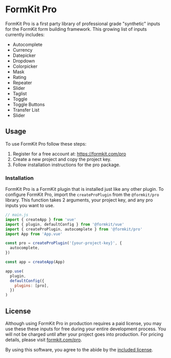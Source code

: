 # FormKit Pro

FormKit Pro is a first party library of professional grade "synthetic" inputs for the FormKit form building framework. This growing list of inputs currently includes:

- Autocomplete
- Currency
- Datepicker
- Dropdown
- Colorpicker
- Mask
- Rating
- Repeater
- Slider
- Taglist
- Toggle
- Toggle Buttons
- Transfer List
- Slider

## Usage

To use FormKit Pro follow these steps:

1. Register for a free account at: https://formkit.com/pro
2. Create a new project and copy the project key.
3. Follow installation instructions for the pro package.

### Installation

FormKit Pro is a FormKit plugin that is installed just like any other plugin. To configure FormKit Pro, import the `createProPlugin` from the `@formkit/pro` library. This function takes 2 arguments, your project key, and any pro inputs you want to use.

```js
// main.js
import { createApp } from 'vue'
import { plugin, defaultConfig } from '@formkit/vue'
import { createProPlugin, autocomplete } from '@formkit/pro'
import App from 'App.vue'

const pro = createProPlugin('{your-project-key}', {
  autocomplete,
})

const app = createApp(App)

app.use(
  plugin,
  defaultConfig({
    plugins: [pro],
  })
)
```

## License

Although using FormKit Pro in production requires a paid license, you may use these these inputs for free during your entire development process. You will not be charged until after your project goes into production. For pricing details, please visit [formkit.com/pro](https://formkit.com/pro).

By using this software, you agree to the abide by the [included license](./LICENSE).
